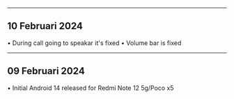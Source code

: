 ---------------
10 Februari 2024
---------------

• During call going to speakar it's fixed
• Volume bar is fixed

---------------
09 Februari 2024
---------------

• Initial Android 14 released for Redmi Note 12 5g/Poco x5
